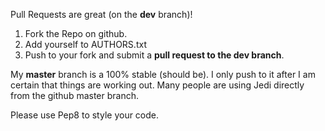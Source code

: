 Pull Requests are great (on the **dev** branch)!

 1. Fork the Repo on github.
 2. Add yourself to AUTHORS.txt
 3. Push to your fork and submit a **pull request to the dev branch**.

My **master** branch is a 100% stable (should be). I only push to it after I am
certain that things are working out. Many people are using Jedi directly from
the github master branch. 

Please use Pep8 to style your code.
